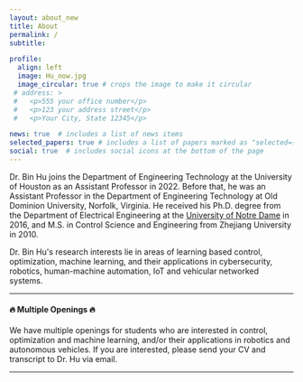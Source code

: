 ```yaml
---
layout: about_new
title: About
permalink: /
subtitle: 

profile:
  align: left
  image: Hu_now.jpg
  image_circular: true # crops the image to make it circular
 # address: >
 #   <p>555 your office number</p>
 #   <p>123 your address street</p>
 #   <p>Your City, State 12345</p>

news: true  # includes a list of news items
selected_papers: true # includes a list of papers marked as "selected={true}"
social: true  # includes social icons at the bottom of the page
---
```

Dr. Bin Hu joins the Department of Engineering Technology at the University of Houston as an Assistant Professor in 2022. Before that, he was an Assistant Professor in the Department of Engineering Technology at Old Dominion University, Norfolk, Virginia. He received his Ph.D. degree from the Department of Electrical Engineering at the [University of Notre Dame](https://ee.nd.edu/) in 2016, and M.S. in Control Science and Engineering from Zhejiang University in 2010. 

Dr. Bin Hu's research interests lie in areas of learning based control, optimization, machine learning, and their applications in cybersecurity, robotics, human-machine automation, IoT and vehicular networked systems.

***

#### :fire: **Multiple Openings** :fire:
 <div class="card mt-3 p-3">
 We have multiple openings for students who are interested in control, optimization and machine learning, and/or their applications in robotics and autonomous vehicles. If you are interested, please send your CV and transcript to Dr. Hu via email. </div>

***
